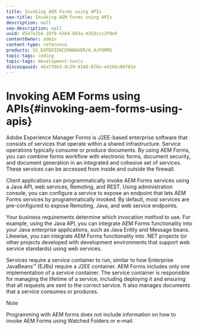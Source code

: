 ```yaml
---
title: Invoking AEM Forms using APIs
seo-title: Invoking AEM Forms using APIs
description: null
seo-description: null
uuid: d547e2b4-10f9-43b4-b83a-d35dccc3f0e9
contentOwner: admin
content-type: reference
products: SG_EXPERIENCEMANAGER/6.4/FORMS
topic-tags: coding
topic-tags: development-tools
discoiquuid: 46a739b3-8c29-4348-876a-e41bbc06f01e
---
```


# Invoking AEM Forms using APIs{#invoking-aem-forms-using-apis}

Adobe Experience Manager Forms is J2EE-based enterprise software that consists of services that operate within a shared infrastructure. Service operations typically consume or produce documents. By using AEM Forms, you can combine forms workflow with electronic forms, document security, and document generation in an integrated and cohesive set of services. These services can be accessed from inside and outside the firewall.

Client applications can programmatically invoke AEM Forms services using a Java API, web services, Remoting, and REST. Using administration console, you can configure a service to expose an endpoint that lets AEM Forms services by programmatically invoked. By default, most services are pre-configured to expose Remoting, Java, and web service endpoints.

Your business requirements determine which invocation method to use. For example, using the Java API, you can integrate AEM Forms functionality into your Java enterprise applications, such as Java Entity and Message beans. Likewise, you can integrate AEM Forms functionality into .NET projects (or other projects developed with development environments that support web service standards) using web services.

Services require a service container to run, similar to how Enterprise JavaBeans™ (EJBs) require a J2EE container. AEM Forms includes only one implementation of a service container. The service container is responsible for managing the lifetime of a service, including deploying it and ensuring that all requests are sent to the correct service. It also manages documents that a service consumes or produces.

>[!NOTE]
>
>Programming with AEM forms does not include information on how to invoke AEM Forms using Watched Folders or e-mail.

